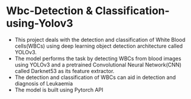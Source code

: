 # Wbc-Detection & Classification-using-Yolov3
- This project deals with the detection and classification of White Blood cells(WBCs) using deep learning object detection architecture called YOLOv3.
- The model performs the task by detecting WBCs from blood images using YOLOv3 and a pretrained Convolutional Neural Network(CNN) called Darknet53 as its feature extractor.
- The detection and classification of WBCs can aid in detection and diagnosis of Leukaemia 
- The model is built using Pytorch API
